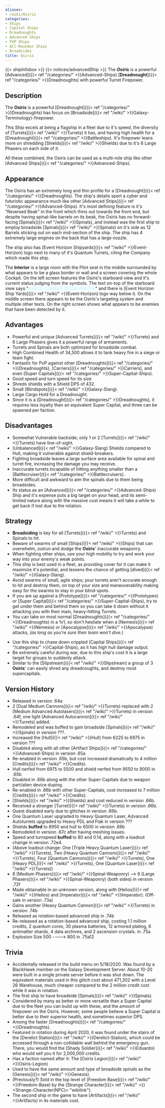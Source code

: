 ```yaml
---
aliases:
- /wiki/Osiris
categories:
- Ships
- Capital Ships
- Dreadnoughts
- Advanced Ships
- PVP Ships
- All-Rounder Ships
- Broadsides
title: Osiris
---
```


{{< shipInfobox >}} {{< notices/advancedShip >}} The **_Osiris_** is a powerful [Advanced]({{< ref "/categories/" >}}Advanced-Ships) [**Dreadnought**]({{< ref "/categories/" >}}Dreadnoughts) with powerful Turret Firepower.

## Description

The **Osiris** is a powerful [Dreadnought]({{< ref "/categories/" >}}Dreadnoughts) has focus on [Broadside]({{< ref "/wiki/" >}}Galaxy-Terminology)-firepower.

This Ship excels at being a flagship in a fleet due to it's speed, the diversity of [Turrets]({{< ref "/wiki/" >}}Turrets) it has, and having high health for a [Dreadnought]({{< ref "/categories/" >}}Battleships). It's firepower leans more on shredding [Shields]({{< ref "/wiki/" >}}Shields) due to it's 6 Large Phasers on each side of it.

All these combined, the Osiris can be used as a multi-role ship like other [Advanced Ships]({{< ref "/categories/" >}}Advanced-Ships).

## Appearance

The Osiris has an extremely long and thin profile for a [Dreadnought]({{< ref "/categories/" >}}Dreadnoughts). The ship's details sport a cyber and futuristic appearance much like other [Advanced Ships]({{< ref "/categories/" >}}Advanced-Ships). It's most defining feature is it's "Reversed Beak" in the front which thins out towards the front end, but despite having spinal-like barrels on its beak, the Osiris has no forward-facing [Spinals]({{< ref "/wiki/" >}}Spinals), and instead was the first ship to employ broadside [Spinals]({{< ref "/wiki/" >}}Spinals) on it's side as 12 Barrels sticking out on each mid-section of the ship. The ship has 4 extremely large engines on the back that has a large nozzle.

The ship also has [Event Horizon Shipyards]({{< ref "/wiki/" >}}Event-Horizon) logo next to many of it's Quantum Turrets, citing the Company which made this ship.

The **Interior** is a large room with the Pilot seat in the middle surrounded by what appears to be a glass border or wall and a screen covering the whole Cockpit. On the left screen features the Osiris's starboard view and it's current status judging from the symbols. The text on-top of the starboard view says "<span style="color:#aef2fe">ARGOS COMBAT COORDINATOR</span>" and there is [Event Horizon Ship Yards]({{< ref "/wiki/" >}}Event-Horizon) logo way below it. On the middle screen there appears to be the Osiris's targeting system and multiple other texts. On the right screen shows what appears to be enemies that have been detected by it.

## Advantages

- Powerful and unique [Advanced Turrets]({{< ref "/wiki/" >}}Turrets) and 6 Large Phasers gives it a powerful range of armaments.
- Turrets and Spinals are both optimized for broadside combat.
- High Combined Health of 34,500 allows it to tank heavy fire in a siege or team fight.
- Fantastic for PvP against other [Dreadnoughts]({{< ref "/categories/" >}}Dreadnoughts), [Carriers]({{< ref "/categories/" >}}Carriers), and even [Super Capitals]({{< ref "/categories/" >}}Super-Capital-Ships).
- Good speed and turn speed for its size
- Shreds shields with a Shield DPS of 432.
- Small [Blindspots]({{< ref "/wiki/" >}}Galaxy-Slang).
- Large Cargo Hold for a Dreadnought.
- Since it is a [Dreadnought]({{< ref "/categories/" >}}Dreadnoughts), it requires less loyalty than an equivalent Super Capital, and three can be spawned per faction.

## Disadvantages

- Somewhat Vulnerable backside; only 1 or 2 [Turrets]({{< ref "/wiki/" >}}Turrets) have line-of-sight.
- [Unbalanced]({{< ref "/wiki/" >}}Galaxy-Slang) Shields compared to Hull, making it vulnerable against shield-breakers.
- Fighting broadside leaves a large surface area available for spinal and turret fire, increasing the damage you may receive.
- Inaccurate turrets incapable of hitting anything smaller than a [Battlecruiser]({{< ref "/categories/" >}}Battlecruisers).
- More difficult and awkward to aim the spinals due to them being broadsides.
- Its status as an [Advanced]({{< ref "/categories/" >}}Advanced-Ships) Ship and it's expense puts a big target on your head, and its semi-limited nature along with the massive cost means it will take a while to get back if lost due to the rotation.

## Strategy

- **Broadsiding** is key for all [Turrets]({{< ref "/wiki/" >}}Turrets) and Spinals to hit.
- Beware of swarms of small [Ships]({{< ref "/wiki/" >}}Ships) that can overwhelm, outrun and dodge the **Osiris**' inaccurate weaponry.
- When fighting other ships, use your high mobility to try and work your way into your enemy's weak points.
- This ship is best used in a fleet, as providing cover for it can make it maximize it's potential, and lessens the chance of getting [dived]({{< ref "/wiki/" >}}Galaxy-Slang).
- Avoid swarms of small, agile ships; your turrets aren't accurate enough to hit and destroy them, on top of your size and maneuverability making easy for the swarms to stay in your blind-spots.
- If you are up against a [Prototype]({{< ref "/categories/" >}}Prototypes) or [Super Capital]({{< ref "/categories/" >}}Super-Capital-Ships), try to get under them and behind them so you can take it down without it attacking you with their main, heavy-hitting Turrets.
- You can take on most normal [Dreadnoughts]({{< ref "/categories/" >}}Dreadnoughts) in a 1v1, so don't hesitate when a [Nemesis]({{< ref "/wiki/" >}}Nemesis) or [Apocalypse]({{< ref "/wiki/" >}}Apocalypse) attacks, _(as long as you're sure their team won't dive.)_

<!-- -->

- Use this ship to chase down crippled [Capital Ships]({{< ref "/categories/" >}}Capital-Ships), as it has high hull damage output.
- Be extremely careful during war, due to this ship's cost it is a large target for groups to suddenly attack.
- Similar to the [Slipstream]({{< ref "/wiki/" >}}Slipstream) a group of 3 **Osiris**' can easily shred any dreadnoughts, and destroy most supercapitals.

## Version History 

- Released in version .64a
- 2 [Dual Medium Cannons]({{< ref "/wiki/" >}}Turrets) replaced with 2 [Medium Advanced Autolasers]({{< ref "/wiki/" >}}Turrets) in version .64f, one light [Advanced Autocannon]({{< ref "/wiki/" >}}Turrets) added.
- Remodeled and was buffed to gain broadside [Spinals]({{< ref "/wiki/" >}}Spinals) in version ???.
- Increased the [Hull]({{< ref "/wiki/" >}}Hull) from 6225 to 6975 in version ???
- Disabled along with all other [Artifact Ships]({{< ref "/categories/" >}}Advanced-Ships) in version .65a
- Re-enabled in version .65b, but cost increased dramatically to 4 million [Credits]({{< ref "/wiki/" >}}Credits).
- Hull nerfed from 6975 to 5500 and shield nerfed from 9550 to 9000 in .65b
- Disabled in .66b along with the other Super-Capitals due to weapon part/alien device duping.
- Re-enabled in .66b with other Super-Capitals, cost increased to 7 million [Credits]({{< ref "/wiki/" >}}Credits).
- [Shields]({{< ref "/wiki/" >}}Shields) and cost reduced in version .66b.
- Received a stronger [Turret]({{< ref "/wiki/" >}}Turrets) in version .66b.
- Quest disabled early due to glitches in version .66b.
- One Quantum Laser upgraded to Heavy Quantum Laser, Advanced Autoturrets upgraded to Heavy PDL and Flak in version ???
- Shields **buffed** to 8950 and hull to 6500 in version .66b
- Remodeled in version .67c after having meshing issues.
- Speed and turnspeed **buffed** to 80 and 0.14, along with a loadout change in version .72e4.
- (Above loadout change: One [Triple Heavy Quantum Laser]({{< ref "/wiki/" >}}Turrets), Two [Heavy Quantum Cannons]({{< ref "/wiki/" >}}Turrets), Four [Quantum Cannons]({{< ref "/wiki/" >}}Turrets), One [Heavy PDL]({{< ref "/wiki/" >}}Turrets), One [Quantum Laser]({{< ref "/wiki/" >}}Turrets))
- 8 [Medium Phasers]({{< ref "/wiki/" >}}Spinal-Weaponry) --> 6 [Large Phasers]({{< ref "/wiki/" >}}Spinal-Weaponry) (both sides) in version .72f
- Made obtainable in an unknown version, along with [Helios]({{< ref "/wiki/" >}}Helios) and [Imperator]({{< ref "/wiki/" >}}Imperator). (Off-sale in version .73a)
- Gains another [Heavy Quantum Cannon]({{< ref "/wiki/" >}}Turrets) in version .74b
- Released as rotation-based advanced ship in .74b
- Re-released as a rotation-based advanced ship, costing 1.1 million credits, 2 quantum cores, 30 plasma batteries, 12 armored plating, 6 antimatter shards, 4 data archives, and 2 ascension crystals. in .75a
- Explosion Size 500 ----> 800 in .75a12

## Trivia

- Accidentally released in the build menu on 5/18/2020. Was found by a BlackHawk member on the Galaxy Development Server. About 10-20 were built in a single private server before it was shut down. The equivalent materials used in this glitch cost about 471,302 with a Level 26 Warehouse, much cheaper compared to the 2 million credit cost while it was in rotation.
- The first ship to have broadside [Spinals]({{< ref "/wiki/" >}}Spinals).
- Considered by many as better or more versatile than a Super Capital due to the fleet you can build up with these, and the amount of firepower on the Osiris. However, some people believe a Super Capital is better due to their superior health, and sometimes superior DPS.
- Among the faster [Dreadnoughts]({{< ref "/categories/" >}}Dreadnoughts).
- Featured in rotation during April 2020, it was found under the stairs of the [Derelict Station]({{< ref "/wiki/" >}}Derelict-Station), which could be accessed through a non-collidable wall behind the emergency gun. There, you would find the [Shady Soldier]({{< ref "/wiki/" >}}Eduardo) who would sell you it for 2,000,000 credits.
- Has a faction named after it: The [Osiris Legion]({{< ref "/wiki/" >}}Osiris-Legion)
- Used to have the same amount and type of broadside spinals as the [Genesis]({{< ref "/wiki/" >}}Genesis).
- (Previously?) Sold in the top level of [Freedom Base]({{< ref "/wiki/" >}}Freedom-Base) by the [Strange Character]({{< ref "/wiki/" >}}<Strange-Character(NPC)> "wikilink").
- The second ship in the game to have [Artifacts]({{< ref "/wiki/" >}}Artifacts) in its materials cost.